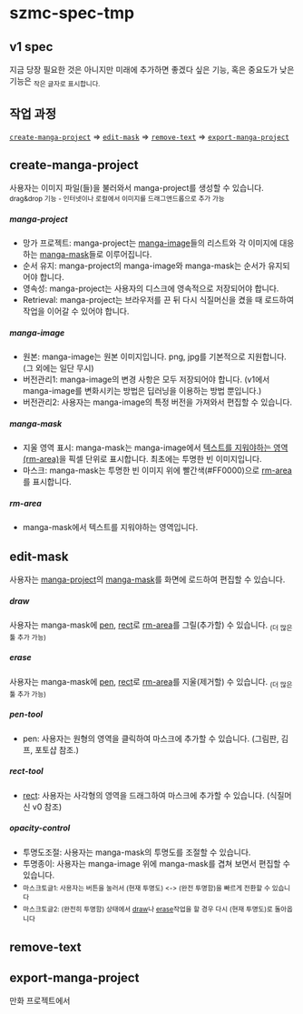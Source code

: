 # szmc-spec-tmp

## v1 spec

지금 당장 필요한 것은 아니지만 미래에 추가하면 좋겠다 싶은 기능, 혹은 중요도가 낮은 기능은
<sub>작은 글자로 표시합니다.</sub>


## 작업 과정

[`create-manga-project`](#create-manga-project) => [`edit-mask`](#edit-mask) => [`remove-text`](#edit-mask) => [`export-manga-project`](#export-manga-project)

## create-manga-project
사용자는 이미지 파일(들)을 불러와서 manga-project를 생성할 수 있습니다. \
<sub>drag&drop 기능 - 인터넷이나 로컬에서 이미지를 드래그앤드롭으로 추가 가능</sub>

##### manga-project
- 망가 프로젝트: manga-project는 [manga-image](#manga-image)들의 리스트와 각 이미지에 대응하는 [manga-mask](#manga-mask)들로 이루어집니다. 
- 순서 유지: manga-project의 manga-image와 manga-mask는 순서가 유지되어야 합니다.
- 영속성: manga-project는 사용자의 디스크에 영속적으로 저장되어야 합니다.
- Retrieval: manga-project는 브라우저를 끈 뒤 다시 식질머신을 켰을 때 로드하여 작업을 이어갈 수 있어야 합니다.
##### manga-image
- 원본: manga-image는 원본 이미지입니다. png, jpg를 기본적으로 지원합니다. (그 외에는 일단 무시)
- 버전관리1: manga-image의 변경 사항은 모두 저장되어야 합니다. (v1에서 manga-image를 변화시키는 방법은 딥러닝을 이용하는 방법 뿐입니다.)
- 버전관리2: 사용자는 manga-image의 특정 버전을 가져와서 편집할 수 있습니다.
##### manga-mask
- 지울 영역 표시: manga-mask는 manga-image에서 [텍스트를 지워야하는 영역(rm-area)](#rm-area)을 픽셀 단위로 표시합니다. 최초에는 투명한 빈 이미지입니다.
- 마스크: manga-mask는 투명한 빈 이미지 위에 빨간색(#FF0000)으로 [rm-area](#rm-area)를 표시합니다.
##### rm-area
- manga-mask에서 텍스트를 지워야하는 영역입니다. 


## edit-mask
사용자는 [manga-project](#manga-project)의 [manga-mask](#manga-mask)를 화면에 로드하여 편집할 수 있습니다.

##### draw
사용자는 manga-mask에 [pen](#pen-tool), [rect](#rect-tool)로 [rm-area](#rm-area)를 그릴(추가할) 수 있습니다. <sub>(더 많은 툴 추가 가능)</sub>
##### erase
사용자는 manga-mask에 [pen](#pen-tool), [rect](#rect-tool)로 [rm-area](#rm-area)를 지울(제거할) 수 있습니다. <sub>(더 많은 툴 추가 가능)</sub>
##### pen-tool
- pen: 사용자는 원형의 영역을 클릭하여 마스크에 추가할 수 있습니다. (그림판, 김프, 포토샵 참조.)
##### rect-tool
- [rect](#rect-tool): 사용자는 사각형의 영역을 드래그하여 마스크에 추가할 수 있습니다. (식질머신 v0 참조)

##### opacity-control
- 투명도조절: 사용자는 manga-mask의 투명도를 조절할 수 있습니다. 
- 투명종이: 사용자는 manga-image 위에 manga-mask를 겹쳐 보면서 편집할 수 있습니다.
- <sub>마스크토글1: 사용자는 버튼을 눌러서 (현재 투명도) <-> (완전 투명함)을 빠르게 전환할 수 있습니다</sub>
- <sub>마스크토글2: (완전히 투명함) 상태에서 [draw](#draw)나 [erase](#erase)작업을 할 경우 다시 (현재 투명도)로 돌아옵니다</sub>

## remove-text
## export-manga-project

만화 프로젝트에서  
